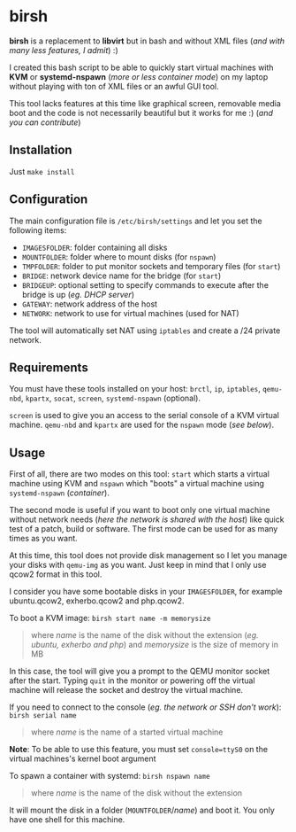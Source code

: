 birsh
=====

**birsh** is a replacement to **libvirt** but in bash and without XML files (_and with many less features, I admit_) :)

I created this bash script to be able to quickly start virtual machines with **KVM** or **systemd-nspawn** (_more or less container mode_) on my laptop without playing with ton of XML files or an awful GUI tool.

This tool lacks features at this time like graphical screen, removable media boot and the code is not necessarily beautiful but it works for me :) (_and you can contribute_)


Installation
------------

Just `make install`


Configuration
-------------

The main configuration file is `/etc/birsh/settings` and let you set the following items:

* `IMAGESFOLDER`: folder containing all disks
* `MOUNTFOLDER`: folder where to mount disks (for `nspawn`)
* `TMPFOLDER`: folder to put monitor sockets and temporary files (for `start`)
* `BRIDGE`: network device name for the bridge (for `start`)
* `BRIDGEUP`: optional setting to specify commands to execute after the bridge is up (_eg. DHCP server_)
* `GATEWAY`: network address of the host
* `NETWORK`: network to use for virtual machines (used for NAT)

The tool will automatically set NAT using `iptables` and create a /24 private network.


Requirements
------------

You must have these tools installed on your host: `brctl`, `ip`, `iptables`, `qemu-nbd`, `kpartx`, `socat`, `screen`, `systemd-nspawn` (optional).

`screen` is used to give you an access to the serial console of a KVM virtual machine. `qemu-nbd` and `kpartx` are used for the `nspawn` mode (_see below_).


Usage
-----

First of all, there are two modes on this tool: `start` which starts a virtual machine using KVM and `nspawn` which "boots" a virtual machine using `systemd-nspawn` (_container_).

The second mode is useful if you want to boot only one virtual machine without network needs (_here the network is shared with the host_) like quick test of a patch, build or software. The first mode can be used for as many times as you want.

At this time, this tool does not provide disk management so I let you manage your disks with `qemu-img` as you want. Just keep in mind that I only use qcow2 format in this tool.

I consider you have some bootable disks in your `IMAGESFOLDER`, for example ubuntu.qcow2, exherbo.qcow2 and php.qcow2.

To boot a KVM image: `birsh start name -m memorysize`
> where *name* is the name of the disk without the extension (_eg. ubuntu, exherbo and php_)
> and *memorysize* is the size of memory in MB

In this case, the tool will give you a prompt to the QEMU monitor socket after the start. Typing `quit` in the monitor or powering off the virtual machine will release the socket and destroy the virtual machine.

If you need to connect to the console (_eg. the network or SSH don't work_): `birsh serial name`
> where *name* is the name of a started virtual machine

**Note**: To be able to use this feature, you must set `console=ttyS0` on the virtual machines's kernel boot argument



To spawn a container with systemd: `birsh nspawn name`
> where *name* is the name of the disk without the extension

It will mount the disk in a folder (`MOUNTFOLDER`/_name_) and boot it. You only have one shell for this machine.

